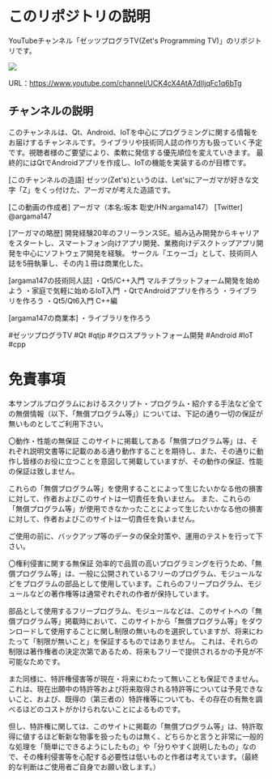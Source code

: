 # このリポジトリの説明
YouTubeチャンネル「ゼッツプログラTV(Zet's Programming TV)」のリポジトリです。

<img src="https://yt3.ggpht.com/nZza04T5E-oJlfHPMmFtVpw7szMnypJNs4yIrjHf9YAO8KSh-sSQ0R9BQnng_Y3_cbcZmiO0ow=s176-c-k-c0x00ffffff-no-rj">

URL：https://www.youtube.com/channel/UCK4cX4AtA7dIIjqFc1q6bTg 

## チャンネルの説明
このチャンネルは、Qt、Android、IoTを中心にプログラミングに関する情報をお届けするチャンネルです。ライブラリや技術同人誌の作り方も扱っていく予定です。視聴者様のご要望により、柔軟に発信する優先順位を変えていきます。
最終的にはQtでAndroidアプリを作成し、IoTの機能を実装するのが目標です。

[このチャンネルの造語]
ゼッツ(Zet's)というのは、Let'sにアーガマが好きな文字「Z」をくっ付けた、アーガマが考えた造語です。

[この動画の作成者]
アーガマ（本名:坂本 聡史/HN:argama147）
[Twitter]
@argama147

[アーガマの略歴]
開発経験20年のフリーランスSE。組み込み開発からキャリアをスタートし、スマートフォン向けアプリ開発、業務向けデスクトップアプリ開発を中心にソフトウェア開発を経験。
サークル「エゥーゴ」として、技術同人誌を5冊執筆し、その内１冊は商業化した。

[argama147の技術同人誌]
・Qt5/C++入門 マルチプラットフォーム開発を始めよう
・家庭で気軽に始めるIoT入門
・QtでAndroidアプリを作ろう
・ライブラリを作ろう
・Qt5/Qt6入門 C++編

[argama147の商業本]
・ライブラリを作ろう

#ゼッツプログラTV #Qt #qtjp #クロスプラットフォーム開発 #Android #IoT #cpp

# 免責事項
本サンプルプログラムにおけるスクリプト・プログラム・紹介する手法など全ての無償情報（以下、「無償プログラム等」）については、下記の通り一切の保証が無いものとしてご利用下さい。

〇動作・性能の無保証 このサイトに掲載してある「無償プログラム等」は、それぞれ説明文書等に記載のある通り動作することを期待し、また、その通りに動作し皆様のお役に立つことを意図して掲載していますが、その動作の保証、性能の保証は致しません。

これらの「無償プログラム等」を使用することによって生じたいかなる他の損害に対して、作者およびこのサイトは一切責任を負いません。 また、これらの「無償プログラム等」が使用できなかったことによって生じたいかなる他の損害に対して、作者およびこのサイトは一切責任を負いません。

ご使用の前に、バックアップ等のデータの保全対策や、運用のテストを行って下さい。

〇権利侵害に関する無保証 効率的で品質の高いプログラミングを行うため、「無償プログラム等」は、一般に公開されているフリーのプログラム、モジュールなどをプログラムの部品として使用しています。これらのフリープログラム、モジュールなどの著作権等は通常ぞれぞれの作者が保持しています。

部品として使用するフリープログラム、モジュールなどは、このサイトへの「無償プログラム等」掲載時において、このサイトから「無償プログラム等」をダウンロードして使用することに関し制限の無いものを選択していますが、将来にわたって「制限が無いこと」を保証するものではありません。 これは、それらの制限は著作権者の決定次第であるため、将来もフリーで提供されるかの予見が不可能なためです。

また同様に、特許権侵害等が現在・将来にわたって無いことも保証できません。 これは、現在出願中の特許等および将来取得される特許等については予見できないこと、および、既得の（第三者の）特許権等についても、その存在の有無を調べるほどのコストがかけられないことによるものです。

但し、特許権に関しては、このサイトに掲載の「無償プログラム等」は、特許取得に値するほど斬新な物事を扱ったものは無く、どちらかと言うと非常に一般的な処理を「簡単にできるようにしたもの」や「分りやすく説明したもの」なので、その権利侵害等を心配する必要性は低いものと作者は考えています。（最終的な判断はご使用者ご自身でお願い致します。）
